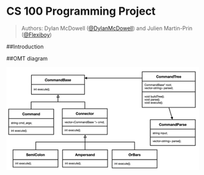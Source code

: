 # CS 100 Programming Project

> Authors: Dylan McDowell ([@DylanMcDowell](https://github.com/DylanMcDowell)) and Julien Martin-Prin ([@Flexiboy](https://github.com/Flexiboy))

##Introduction

##OMT diagram

<img src="images/Screen_Shot_2019-10-28_at_17.15.23.png" with="1000">
 
